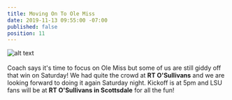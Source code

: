 ```yaml
---
title: Moving On To Ole Miss
date: 2019-11-13 09:55:00 -07:00
published: false
position: 11
---
```


![alt text](https://lsu-phoenix-alumni.github.io/assets/img/OleMissWatchParty.png)  
<br>
Coach says it's time to focus on Ole Miss but some of us are still giddy off that win on Saturday! We had quite the crowd at **RT O'Sullivans** and we are looking forward to doing it again Saturday night. Kickoff is at 5pm and LSU fans will be at **RT O'Sullivans in Scottsdale** for all the fun!